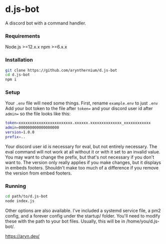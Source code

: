 # d.js-bot
A discord bot with a command handler.

### Requirements
Node.js >=12.x.x
npm >=6.x.x

### Installation
```bash
git clone https://github.com/arynthernium/d.js-bot
cd d.js-bot
npm i
```

### Setup
Your `.env` file will need some things.
First, rename `example.env` to just `.env`
Add your bot token to the file after `token=` and your discord user id after `admin=` so the file looks like this:
```bash
token=xxxxxxxxxxxxxxxxxxxxxxxx.xxxxxx.xxxxxxxxxxxxxx_xxxxxxxxxxxx
admin=000000000000000000
version=1.0.0
prefix=..
```
Your discord user id is necessary for eval, but not entirely necessary. The eval command will not work at all without it or with it set to an invalid value.
You may want to change the prefix, but that's not necessary if you don't want to.
The version only really applies if you make changes, but it displays in embeds footers. Shouldn't make too much of a difference if you remove the version from embed footers.

### Running
```bash
cd path/to/d.js-bot
node index.js
```
Other options are also available. I've included a systemd service file, a pm2 config, and a forever config under the startup/ folder.
You'll need to modify these with the path to your bot files. Usually, this will be in /home/you/d.js-bot/.

https://aryn.dev/